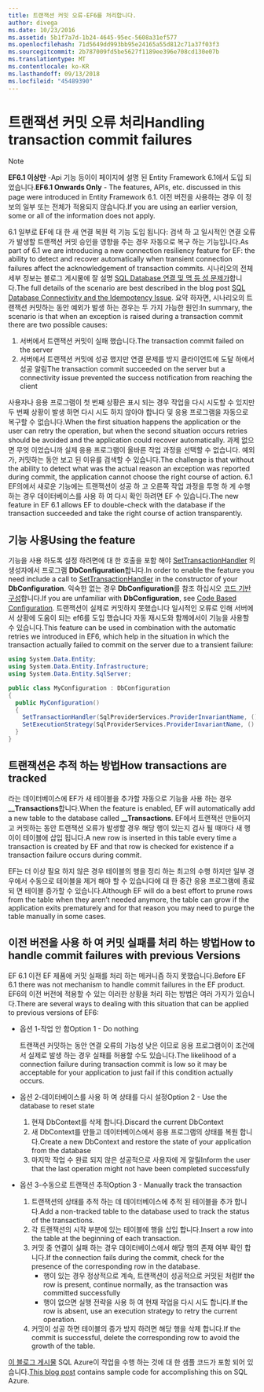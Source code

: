 ```yaml
---
title: 트랜잭션 커밋 오류-EF6를 처리합니다.
author: divega
ms.date: 10/23/2016
ms.assetid: 5b1f7a7d-1b24-4645-95ec-5608a31ef577
ms.openlocfilehash: 71d5649dd993bb95e24165a55d812c71a37f03f3
ms.sourcegitcommit: 2b787009fd5be5627f1189ee396e708cd130e07b
ms.translationtype: MT
ms.contentlocale: ko-KR
ms.lasthandoff: 09/13/2018
ms.locfileid: "45489390"
---
```

# <a name="handling-transaction-commit-failures"></a><span data-ttu-id="7a907-102">트랜잭션 커밋 오류 처리</span><span class="sxs-lookup"><span data-stu-id="7a907-102">Handling transaction commit failures</span></span>
> [!NOTE]
> <span data-ttu-id="7a907-103">**EF6.1 이상만** -Api 기능 등이이 페이지에 설명 된 Entity Framework 6.1에서 도입 되었습니다.</span><span class="sxs-lookup"><span data-stu-id="7a907-103">**EF6.1 Onwards Only** - The features, APIs, etc. discussed in this page were introduced in Entity Framework 6.1.</span></span> <span data-ttu-id="7a907-104">이전 버전을 사용하는 경우 이 정보의 일부 또는 전체가 적용되지 않습니다.</span><span class="sxs-lookup"><span data-stu-id="7a907-104">If you are using an earlier version, some or all of the information does not apply.</span></span>  

<span data-ttu-id="7a907-105">6.1 일부로 EF에 대 한 새 연결 복원 력 기능 도입 됩니다: 검색 하 고 일시적인 연결 오류가 발생할 트랜잭션 커밋 승인을 영향을 주는 경우 자동으로 복구 하는 기능입니다.</span><span class="sxs-lookup"><span data-stu-id="7a907-105">As part of 6.1 we are introducing a new connection resiliency feature for EF: the ability to detect and recover automatically when transient connection failures affect the acknowledgement of transaction commits.</span></span> <span data-ttu-id="7a907-106">시나리오의 전체 세부 정보는 블로그 게시물에 잘 설명 [SQL Database 연결 및 멱 등 성 문제가](http://blogs.msdn.com/b/adonet/archive/2013/03/11/sql-database-connectivity-and-the-idempotency-issue.aspx)합니다.</span><span class="sxs-lookup"><span data-stu-id="7a907-106">The full details of the scenario are best described in the blog post [SQL Database Connectivity and the Idempotency Issue](http://blogs.msdn.com/b/adonet/archive/2013/03/11/sql-database-connectivity-and-the-idempotency-issue.aspx).</span></span>  <span data-ttu-id="7a907-107">요약 하자면, 시나리오의 트랜잭션 커밋하는 동안 예외가 발생 하는 경우는 두 가지 가능한 원인:</span><span class="sxs-lookup"><span data-stu-id="7a907-107">In summary, the scenario is that when an exception is raised during a transaction commit there are two possible causes:</span></span>  

1. <span data-ttu-id="7a907-108">서버에서 트랜잭션 커밋이 실패 했습니다.</span><span class="sxs-lookup"><span data-stu-id="7a907-108">The transaction commit failed on the server</span></span>
2. <span data-ttu-id="7a907-109">서버에서 트랜잭션 커밋에 성공 했지만 연결 문제를 방지 클라이언트에 도달 하에서 성공 알림</span><span class="sxs-lookup"><span data-stu-id="7a907-109">The transaction commit succeeded on the server but a connectivity issue prevented the success notification from reaching the client</span></span>  

<span data-ttu-id="7a907-110">사용자나 응용 프로그램이 첫 번째 상황은 표시 되는 경우 작업을 다시 시도할 수 있지만 두 번째 상황이 발생 하면 다시 시도 하지 않아야 합니다 및 응용 프로그램을 자동으로 복구할 수 없습니다.</span><span class="sxs-lookup"><span data-stu-id="7a907-110">When the first situation happens the application or the user can retry the operation, but when the second situation occurs retries should be avoided and the application could recover automatically.</span></span> <span data-ttu-id="7a907-111">과제 없으면 무엇 이었습니까 실제 응용 프로그램이 올바른 작업 과정을 선택할 수 없습니다. 예외가, 커밋하는 동안 보고 된 이유를 검색할 수 있습니다.</span><span class="sxs-lookup"><span data-stu-id="7a907-111">The challenge is that without the ability to detect what was the actual reason an exception was reported during commit, the application cannot choose the right course of action.</span></span> <span data-ttu-id="7a907-112">6.1 EF의에서 새로운 기능에는 트랜잭션이 성공 하 고 오른쪽 작업 과정을 투명 하 게 수행 하는 경우 데이터베이스를 사용 하 여 다시 확인 하려면 EF 수 있습니다.</span><span class="sxs-lookup"><span data-stu-id="7a907-112">The new feature in EF 6.1 allows EF to double-check with the database if the transaction succeeded and take the right course of action transparently.</span></span>  

## <a name="using-the-feature"></a><span data-ttu-id="7a907-113">기능 사용</span><span class="sxs-lookup"><span data-stu-id="7a907-113">Using the feature</span></span>  

<span data-ttu-id="7a907-114">기능을 사용 하도록 설정 하려면에 대 한 호출을 포함 해야 [SetTransactionHandler](https://msdn.microsoft.com/library/system.data.entity.dbconfiguration.setdefaulttransactionhandler.aspx) 의 생성자에서 프로그램 **DbConfiguration**합니다.</span><span class="sxs-lookup"><span data-stu-id="7a907-114">In order to enable the feature you need include a call to [SetTransactionHandler](https://msdn.microsoft.com/library/system.data.entity.dbconfiguration.setdefaulttransactionhandler.aspx) in the constructor of your **DbConfiguration**.</span></span> <span data-ttu-id="7a907-115">익숙한 없는 경우 **DbConfiguration**를 참조 하십시오 [코드 기반 구성](~/ef6/fundamentals/configuring/code-based.md)합니다.</span><span class="sxs-lookup"><span data-stu-id="7a907-115">If you are unfamiliar with **DbConfiguration**, see [Code Based Configuration](~/ef6/fundamentals/configuring/code-based.md).</span></span> <span data-ttu-id="7a907-116">트랜잭션이 실제로 커밋하지 못했습니다 일시적인 오류로 인해 서버에서 상황에 도움이 되는 ef6를 도입 했습니다 자동 재시도와 함께에서이 기능을 사용할 수 있습니다.</span><span class="sxs-lookup"><span data-stu-id="7a907-116">This feature can be used in combination with the automatic retries we introduced in EF6, which help in the situation in which the transaction actually failed to commit on the server due to a transient failure:</span></span>  

``` csharp
using System.Data.Entity;
using System.Data.Entity.Infrastructure;
using System.Data.Entity.SqlServer;

public class MyConfiguration : DbConfiguration  
{
  public MyConfiguration()  
  {  
    SetTransactionHandler(SqlProviderServices.ProviderInvariantName, () => new CommitFailureHandler());  
    SetExecutionStrategy(SqlProviderServices.ProviderInvariantName, () => new SqlAzureExecutionStrategy());  
  }  
}
```  

## <a name="how-transactions-are-tracked"></a><span data-ttu-id="7a907-117">트랜잭션은 추적 하는 방법</span><span class="sxs-lookup"><span data-stu-id="7a907-117">How transactions are tracked</span></span>  

<span data-ttu-id="7a907-118">라는 데이터베이스에 EF가 새 테이블을 추가할 자동으로 기능을 사용 하는 경우 **__Transactions**합니다.</span><span class="sxs-lookup"><span data-stu-id="7a907-118">When the feature is enabled, EF will automatically add a new table to the database called **__Transactions**.</span></span> <span data-ttu-id="7a907-119">EF에서 트랜잭션 만들어지고 커밋하는 동안 트랜잭션 오류가 발생할 경우 해당 행이 있는지 검사 될 때마다 새 행이이 테이블에 삽입 됩니다.</span><span class="sxs-lookup"><span data-stu-id="7a907-119">A new row is inserted in this table every time a transaction is created by EF and that row is checked for existence if a transaction failure occurs during commit.</span></span>  

<span data-ttu-id="7a907-120">EF는 더 이상 필요 하지 않은 경우 테이블의 행을 정리 하는 최고의 수행 하지만 일부 경우에서 수동으로 테이블을 제거 해야 할 수 있습니다에 대 한 중간 응용 프로그램에 종료 되 면 테이블 증가할 수 있습니다.</span><span class="sxs-lookup"><span data-stu-id="7a907-120">Although EF will do a best effort to prune rows from the table when they aren’t needed anymore, the table can grow if the application exits prematurely and for that reason you may need to purge the table manually in some cases.</span></span>  

## <a name="how-to-handle-commit-failures-with-previous-versions"></a><span data-ttu-id="7a907-121">이전 버전을 사용 하 여 커밋 실패를 처리 하는 방법</span><span class="sxs-lookup"><span data-stu-id="7a907-121">How to handle commit failures with previous Versions</span></span>

<span data-ttu-id="7a907-122">EF 6.1 이전 EF 제품에 커밋 실패를 처리 하는 메커니즘 하지 못했습니다.</span><span class="sxs-lookup"><span data-stu-id="7a907-122">Before EF 6.1 there was not mechanism to handle commit failures in the EF product.</span></span> <span data-ttu-id="7a907-123">EF6의 이전 버전에 적용할 수 있는 이러한 상황을 처리 하는 방법은 여러 가지가 있습니다.</span><span class="sxs-lookup"><span data-stu-id="7a907-123">There are several ways to dealing with this situation that can be applied to previous versions of EF6:</span></span>  

* <span data-ttu-id="7a907-124">옵션 1-작업 안 함</span><span class="sxs-lookup"><span data-stu-id="7a907-124">Option 1 - Do nothing</span></span>  

  <span data-ttu-id="7a907-125">트랜잭션 커밋하는 동안 연결 오류의 가능성 낮은 이므로 응용 프로그램이이 조건에서 실제로 발생 하는 경우 실패를 허용할 수도 있습니다.</span><span class="sxs-lookup"><span data-stu-id="7a907-125">The likelihood of a connection failure during transaction commit is low so it may be acceptable for your application to just fail if this condition actually occurs.</span></span>  

* <span data-ttu-id="7a907-126">옵션 2-데이터베이스를 사용 하 여 상태를 다시 설정</span><span class="sxs-lookup"><span data-stu-id="7a907-126">Option 2 - Use the database to reset state</span></span>  

  1. <span data-ttu-id="7a907-127">현재 DbContext를 삭제 합니다.</span><span class="sxs-lookup"><span data-stu-id="7a907-127">Discard the current DbContext</span></span>  
  2. <span data-ttu-id="7a907-128">새 DbContext를 만들고 데이터베이스에서 응용 프로그램의 상태를 복원 합니다.</span><span class="sxs-lookup"><span data-stu-id="7a907-128">Create a new DbContext and restore the state of your application from the database</span></span>  
  3. <span data-ttu-id="7a907-129">마지막 작업 수 완료 되지 않은 성공적으로 사용자에 게 알릴</span><span class="sxs-lookup"><span data-stu-id="7a907-129">Inform the user that the last operation might not have been completed successfully</span></span>  

* <span data-ttu-id="7a907-130">옵션 3-수동으로 트랜잭션 추적</span><span class="sxs-lookup"><span data-stu-id="7a907-130">Option 3 - Manually track the transaction</span></span>  

  1. <span data-ttu-id="7a907-131">트랜잭션의 상태를 추적 하는 데 데이터베이스에 추적 된 테이블을 추가 합니다.</span><span class="sxs-lookup"><span data-stu-id="7a907-131">Add a non-tracked table to the database used to track the status of the transactions.</span></span>  
  2. <span data-ttu-id="7a907-132">각 트랜잭션의 시작 부분에 있는 테이블에 행을 삽입 합니다.</span><span class="sxs-lookup"><span data-stu-id="7a907-132">Insert a row into the table at the beginning of each transaction.</span></span>  
  3. <span data-ttu-id="7a907-133">커밋 중 연결이 실패 하는 경우 데이터베이스에서 해당 행의 존재 여부 확인 합니다.</span><span class="sxs-lookup"><span data-stu-id="7a907-133">If the connection fails during the commit, check for the presence of the corresponding row in the database.</span></span>  
     - <span data-ttu-id="7a907-134">행이 있는 경우 정상적으로 계속, 트랜잭션이 성공적으로 커밋된 처럼</span><span class="sxs-lookup"><span data-stu-id="7a907-134">If the row is present, continue normally, as the transaction was committed successfully</span></span>  
     - <span data-ttu-id="7a907-135">행이 없으면 실행 전략을 사용 하 여 현재 작업을 다시 시도 합니다.</span><span class="sxs-lookup"><span data-stu-id="7a907-135">If the row is absent, use an execution strategy to retry the current operation.</span></span>  
  4. <span data-ttu-id="7a907-136">커밋이 성공 하면 테이블의 증가 방지 하려면 해당 행을 삭제 합니다.</span><span class="sxs-lookup"><span data-stu-id="7a907-136">If the commit is successful, delete the corresponding row to avoid the growth of the table.</span></span>  

<span data-ttu-id="7a907-137">[이 블로그 게시물](http://blogs.msdn.com/b/adonet/archive/2013/03/11/sql-database-connectivity-and-the-idempotency-issue.aspx) SQL Azure이 작업을 수행 하는 것에 대 한 샘플 코드가 포함 되어 있습니다.</span><span class="sxs-lookup"><span data-stu-id="7a907-137">[This blog post](http://blogs.msdn.com/b/adonet/archive/2013/03/11/sql-database-connectivity-and-the-idempotency-issue.aspx) contains sample code for accomplishing this on SQL Azure.</span></span>  
